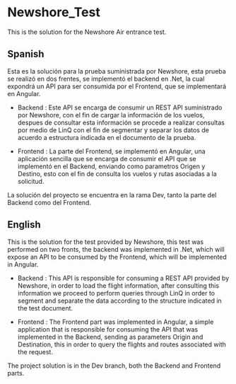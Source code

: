 # Newshore_Test
This is the solution for the Newshore Air entrance test.

## Spanish
Esta es la solución para la prueba suministrada por Newshore, esta prueba se realizó en dos frentes, se implementó el backend en .Net, la cual expondrá un API para ser consumida por el Frontend, que se implementará en Angular.

* Backend : 
Este API se encarga de consumir un REST API suministrado por Newshore, con el fin de cargar la información de los vuelos, despues de consultar esta información se procede a realizar consultas por medio de LinQ con el fin de segmentar y separar los datos de acuerdo a estructura indicada en el documento de la prueba.

* Frontend : 
La parte del Frontend, se implementó en Angular, una aplicación sencilla que se encarga de consumir el API que se implementó en el Backend, enviando como parametros Origen y Destino, esto con el fin de consulta los vuelos y rutas asociadas a la solicitud.
 
La solución del proyecto se encuentra en la rama Dev, tanto la parte del Backend como del Frontend.
## English
This is the solution for the test provided by Newshore, this test was performed on two fronts, the backend was implemented in .Net, which will expose an API to be consumed by the Frontend, which will be implemented in Angular.

* Backend : 
This API is responsible for consuming a REST API provided by Newshore, in order to load the flight information, after consulting this information we proceed to perform queries through LinQ in order to segment and separate the data according to the structure indicated in the test document.

* Frontend : 
The Frontend part was implemented in Angular, a simple application that is responsible for consuming the API that was implemented in the Backend, sending as parameters Origin and Destination, this in order to query the flights and routes associated with the request.

The project solution is in the Dev branch, both the Backend and Frontend parts.
